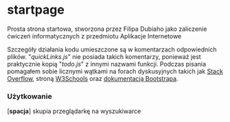 # startpage 
Prosta strona startowa, stworzona przez Filipa Dubiaho jako zaliczenie ćwiczeń informatycznych z przedmiotu Aplikacje Internetowe

Szczegóły działania kodu umieszczone są w komentarzach odpowiednich plików. 
"*quickLinks.js*" nie posiada takich komentarzy, ponieważ jest praktycznie kopią "*todo.js*" z innymi nazwami funkcji.
Podczas pisania pomagałem sobie licznymi wątkami na forach dyskusyjnych takich jak [Stack Overflow](https://stackoverflow.com/), stroną [W3Schools](https://www.w3schools.com/) oraz [dokumentacją Bootstrapa](https://getbootstrap.com/docs/5.0/getting-started/introduction/).

### Użytkowanie 

[**spacja**] skupia przeglądarkę na wyszukiwarce
